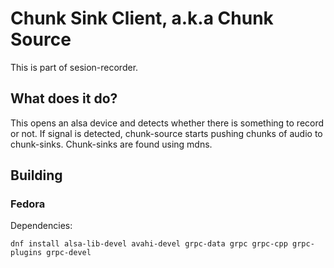 # Chunk Sink Client, a.k.a Chunk Source

This is part of sesion-recorder.

## What does it do?

This opens an alsa device and detects whether there is something to record or not. If signal is detected, chunk-source starts pushing chunks of audio to chunk-sinks. Chunk-sinks are found using mdns.

## Building

### Fedora

Dependencies:

```
dnf install alsa-lib-devel avahi-devel grpc-data grpc grpc-cpp grpc-plugins grpc-devel
```
